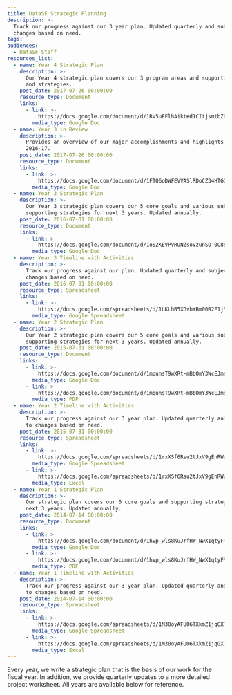 ```yaml
---
title: DataSF Strategic Planning
description: >-
  Track our progress against our 3 year plan. Updated quarterly and subject to
  changes based on need.
tags:
audiences:
  - DataSF Staff
resources_list:
  - name: Year 4 Strategic Plan
    description: >-
      Our Year 4 strategic plan covers our 3 program areas and supporting goals
      and strategies.
    post_date: 2017-07-26 00:00:00
    resource_type: Document
    links:
      - link: >-
          https://docs.google.com/document/d/1Rv5uEFlhAikted1CItjsmtbZhTPthTl0YcEDkNScdgI/edit?usp=sharing
        media_type: Google Doc
  - name: Year 3 in Review
    description: >-
      Provides an overview of our major accomplishments and highlights from FY
      2016-17.
    post_date: 2017-07-26 00:00:00
    resource_type: Document
    links:
      - link: >-
          https://docs.google.com/document/d/1FTQ6oDWFEVVASlRDoCZ34HTGQZEvZdxRgDHFQFJfejA/edit?usp=sharing
        media_type: Google Doc
  - name: Year 3 Strategic Plan
    description: >-
      Our Year 3 strategic plan covers our 5 core goals and various subgoals and
      supporting strategies for next 3 years. Updated annually.
    post_date: 2016-07-01 00:00:00
    resource_type: Document
    links:
      - link: >-
          https://docs.google.com/document/d/1oS2KEVPVRUNZsoVzunSO-0C8sbkZWeVd678gUk0zvTs/edit?usp=sharing
        media_type: Google Doc
  - name: Year 3 Timeline with Activities
    description: >-
      Track our progress against our plan. Updated quarterly and subject to
      changes based on need.
    post_date: 2016-07-01 00:00:00
    resource_type: Spreadsheet
    links:
      - link: >-
          https://docs.google.com/spreadsheets/d/1LKLhB5XGvbYBm00R2E1jRGWfqnx4xNDnOVDAItG9Cjs/edit#gid=0
        media_type: Google Spreadsheet
  - name: Year 2 Strategic Plan
    description: >-
      Our Year 2 strategic plan covers our 5 core goals and various subgoals and
      supporting strategies for next 3 years. Updated annually.
    post_date: 2015-07-31 00:00:00
    resource_type: Document
    links:
      - link: >-
          https://docs.google.com/document/d/1mqunsT9wXRt-mBbOmY3WcEJmsWSpMOISotZ1WHZ1_IU/edit?usp=sharing
        media_type: Google Doc
      - link: >-
          https://docs.google.com/document/d/1mqunsT9wXRt-mBbOmY3WcEJmsWSpMOISotZ1WHZ1_IU/export?format=pdf
        media_type: PDF
  - name: Year 2 Timeline with Activities
    description: >-
      Track our progress against our 3 year plan. Updated quarterly and subject
      to changes based on need.
    post_date: 2015-07-31 00:00:00
    resource_type: Spreadsheet
    links:
      - link: >-
          https://docs.google.com/spreadsheets/d/1rxXSf6Rsu2tJxV9gEnRWuVzcbfSmJrpwj-b_T8u8TWs/edit?usp=sharing
        media_type: Google Spreadsheet
      - link: >-
          https://docs.google.com/spreadsheets/d/1rxXSf6Rsu2tJxV9gEnRWuVzcbfSmJrpwj-b_T8u8TWs/export?format=xlsx
        media_type: Excel
  - name: Year 1 Strategic Plan
    description: >-
      Our strategic plan covers our 6 core goals and supporting strategies for
      next 3 years. Updated annually.
    post_date: 2014-07-14 00:00:00
    resource_type: Document
    links:
      - link: >-
          https://docs.google.com/document/d/1hvp_wls8KuJrfHW_NwX1qtyFR4EFdWCkxcULnNlhKNw/edit?usp=sharing
        media_type: Google Doc
      - link: >-
          https://docs.google.com/document/d/1hvp_wls8KuJrfHW_NwX1qtyFR4EFdWCkxcULnNlhKNw/export?format=pdf
        media_type: PDF
  - name: Year 1 Timeline with Activities
    description: >-
      Track our progress against our 3 year plan. Updated quarterly and subject
      to changes based on need.
    post_date: 2014-07-14 00:00:00
    resource_type: Spreadsheet
    links:
      - link: >-
          https://docs.google.com/spreadsheets/d/1M30oyAFUO6TXkmZ1jqGXTNGdvsTiXh5V7oS7vUCKRJ0/edit?usp=sharing
        media_type: Google Spreadsheet
      - link: >-
          https://docs.google.com/spreadsheets/d/1M30oyAFUO6TXkmZ1jqGXTNGdvsTiXh5V7oS7vUCKRJ0/export?format=xlsx
        media_type: Excel
---
```


Every year, we write a strategic plan that is the basis of our work for the fiscal year. In addition, we provide quarterly updates to a more detailed project worksheet. All years are available below for reference.